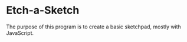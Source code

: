# Etch-a-Sketch
The purpose of this program is to create a basic sketchpad, mostly with JavaScript. 
